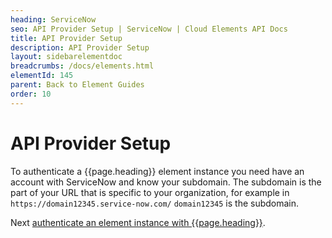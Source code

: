 ```yaml
---
heading: ServiceNow
seo: API Provider Setup | ServiceNow | Cloud Elements API Docs
title: API Provider Setup
description: API Provider Setup
layout: sidebarelementdoc
breadcrumbs: /docs/elements.html
elementId: 145
parent: Back to Element Guides
order: 10
---
```


# API Provider Setup

To authenticate a {{page.heading}} element instance you need have an account with ServiceNow and know your subdomain. The subdomain is the part of your URL that is specific to your organization, for example in `https://domain12345.service-now.com/` `domain12345` is the subdomain.

Next [authenticate an element instance with {{page.heading}}](authenticate.html).
